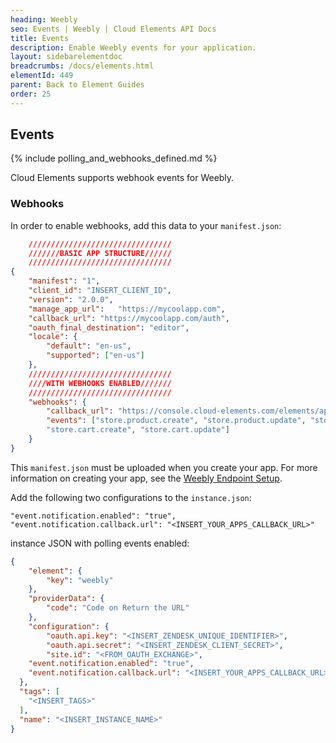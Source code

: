 ```yaml
---
heading: Weebly
seo: Events | Weebly | Cloud Elements API Docs
title: Events
description: Enable Weebly events for your application.
layout: sidebarelementdoc
breadcrumbs: /docs/elements.html
elementId: 449
parent: Back to Element Guides
order: 25
---
```


## Events

{% include polling_and_webhooks_defined.md %}

Cloud Elements supports webhook events for Weebly.

### Webhooks

In order to enable webhooks, add this data to your `manifest.json`:

```JSON
	////////////////////////////////
	///////BASIC APP STRUCTURE//////
	////////////////////////////////
{
	"manifest": "1",
	"client_id": "INSERT_CLIENT_ID",
	"version": "2.0.0",
	"manage_app_url":	"https://mycoolapp.com",
	"callback_url": "https://mycoolapp.com/auth",
	"oauth_final_destination": "editor",
	"locale": {
		"default": "en-us",
		"supported": ["en-us"]
	},
	////////////////////////////////
	////WITH WEBHOOKS ENABLED///////
	////////////////////////////////
	"webhooks": {
		"callback_url": "https://console.cloud-elements.com/elements/api-v2/weebly/events",
		"events": ["store.product.create", "store.product.update", "store.product.delete",
		"store.cart.create", "store.cart.update"]
	}
}
```

This `manifest.json` must be uploaded when you create your app.  For more information on creating your app, see the [Weebly Endpoint Setup](weebly-endpoint-setup.html).

Add the following two configurations to the `instance.json`:

```
"event.notification.enabled": "true",
"event.notification.callback.url": "<INSERT_YOUR_APPS_CALLBACK_URL>"
```

instance JSON with polling events enabled:

```json
{
	"element": {
		"key": "weebly"
	},
	"providerData": {
		"code": "Code on Return the URL"
	},
	"configuration": {
		"oauth.api.key": "<INSERT_ZENDESK_UNIQUE_IDENTIFIER>",
		"oauth.api.secret": "<INSERT_ZENDESK_CLIENT_SECRET>",
		"site.id": "<FROM_OAUTH_EXCHANGE>",
    "event.notification.enabled": "true",
    "event.notification.callback.url": "<INSERT_YOUR_APPS_CALLBACK_URL>"
  },
  "tags": [
    "<INSERT_TAGS>"
  ],
  "name": "<INSERT_INSTANCE_NAME>"
}
```

